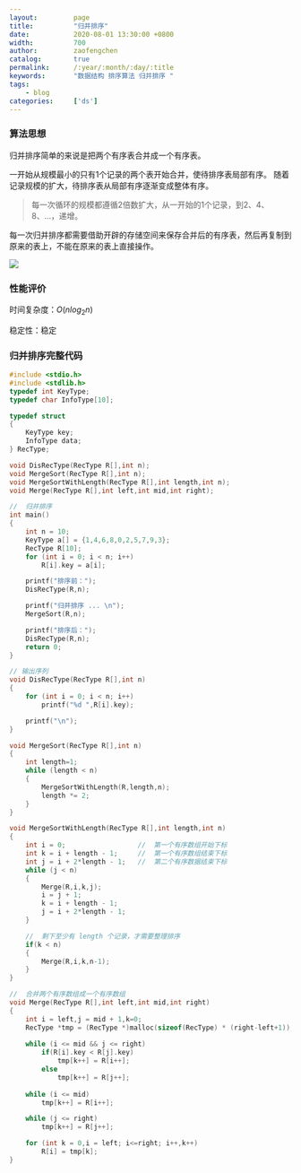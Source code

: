 ```yaml
---
layout:         page
title:          "归并排序"
date:           2020-08-01 13:30:00 +0800
width:          700
author:         zaofengchen
catalog:        true 
permalink:      /:year/:month/:day/:title
keywords:       "数据结构 排序算法 归并排序 "
tags:
    - blog
categories:     ['ds']
---
```


<!-- 渲染公式 -->
<script src="{{ site.url }}/static/js/MathJax.js?config=TeX-AMS-MML_HTMLorMML" type="text/javascript"></script>
<script type="text/x-mathjax-config">
    MathJax.Hub.Config({
        tex2jax: {
        skipTags: ['script', 'noscript', 'style', 'textarea', 'pre'],
        inlineMath: [['$','$']]
        }
    });
</script>
<!-- 渲染公式 -->

### 算法思想   

归并排序简单的来说是把两个有序表合并成一个有序表。

一开始从规模最小的只有1个记录的两个表开始合并，使待排序表局部有序。
随着记录规模的扩大，待排序表从局部有序逐渐变成整体有序。

>每一次循环的规模都遵循2倍数扩大，从一开始的1个记录，到2、4、8、...，递增。

每一次归并排序都需要借助开辟的存储空间来保存合并后的有序表，然后再复制到原来的表上，不能在原来的表上直接操作。

<img src="https://tva1.sinaimg.cn/large/007S8ZIlgy1ghf8kk991yj30u016fjyp.jpg" width="{{ page.width}}" align="bottom" />

### 性能评价

时间复杂度：$O(nlog_2n)$

稳定性：稳定




### 归并排序完整代码
```C
#include <stdio.h>
#include <stdlib.h>
typedef int KeyType;
typedef char InfoType[10];

typedef struct
{
    KeyType key;
    InfoType data;
} RecType;

void DisRecType(RecType R[],int n);
void MergeSort(RecType R[],int n);
void MergeSortWithLength(RecType R[],int length,int n);
void Merge(RecType R[],int left,int mid,int right);

//  归并排序
int main()
{
    int n = 10;
    KeyType a[] = {1,4,6,8,0,2,5,7,9,3};
    RecType R[10];
    for (int i = 0; i < n; i++)
        R[i].key = a[i];

    printf("排序前：");
    DisRecType(R,n);

    printf("归并排序 ... \n");
    MergeSort(R,n);

    printf("排序后：");
    DisRecType(R,n);
    return 0;
}

// 输出序列
void DisRecType(RecType R[],int n)
{
    for (int i = 0; i < n; i++)
        printf("%d ",R[i].key);

    printf("\n");
}

void MergeSort(RecType R[],int n)
{
    int length=1;
    while (length < n)
    {
        MergeSortWithLength(R,length,n);
        length *= 2;
    }
}

void MergeSortWithLength(RecType R[],int length,int n)
{
    int i = 0;                  //  第一个有序数组开始下标   
    int k = i + length - 1;     //  第一个有序数组结束下标           
    int j = i + 2*length - 1;   //  第二个有序数据结束下标
    while (j < n)
    {
        Merge(R,i,k,j);
        i = j + 1;
        k = i + length - 1;
        j = i + 2*length - 1;
    }

    //  剩下至少有 length 个记录，才需要整理排序
    if(k < n)
    {
        Merge(R,i,k,n-1);
    }
}

//  合并两个有序数组成一个有序数组
void Merge(RecType R[],int left,int mid,int right)
{
    int i = left,j = mid + 1,k=0;
    RecType *tmp = (RecType *)malloc(sizeof(RecType) * (right-left+1));
    
    while (i <= mid && j <= right)
        if(R[i].key < R[j].key)
            tmp[k++] = R[i++];
        else
            tmp[k++] = R[j++];
    
    while (i <= mid)
        tmp[k++] = R[i++];

    while (j <= right)
        tmp[k++] = R[j++];

    for (int k = 0,i = left; i<=right; i++,k++)
        R[i] = tmp[k]; 
}
```